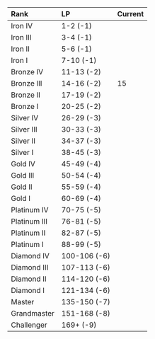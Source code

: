 | Rank         | LP           | Current |
| :---         | :---         | :---    |
| Iron IV      | 1-2 (-1)     |         |
| Iron III     | 3-4 (-1)     |         |
| Iron II      | 5-6 (-1)     |         |
| Iron I       | 7-10 (-1)    |         |
| Bronze IV    | 11-13 (-2)   |         |
| Bronze III   | 14-16 (-2)   | 15      |
| Bronze II    | 17-19 (-2)   |         |
| Bronze I     | 20-25 (-2)   |         |
| Silver IV    | 26-29 (-3)   |         |
| Silver III   | 30-33 (-3)   |         |
| Silver II    | 34-37 (-3)   |         |
| Silver I     | 38-45 (-3)   |         |
| Gold IV      | 45-49 (-4)   |         |
| Gold III     | 50-54 (-4)   |         |
| Gold II      | 55-59 (-4)   |         |
| Gold I       | 60-69 (-4)   |         |
| Platinum IV  | 70-75 (-5)   |         |
| Platinum III | 76-81 (-5)   |         |
| Platinum II  | 82-87 (-5)   |         |
| Platinum I   | 88-99 (-5)   |         |
| Diamond IV   | 100-106 (-6) |         |
| Diamond III  | 107-113 (-6) |         |
| Diamond II   | 114-120 (-6) |         |
| Diamond I    | 121-134 (-6) |         |
| Master       | 135-150 (-7) |         |
| Grandmaster  | 151-168 (-8) |         |
| Challenger   | 169+ (-9)    |         |
